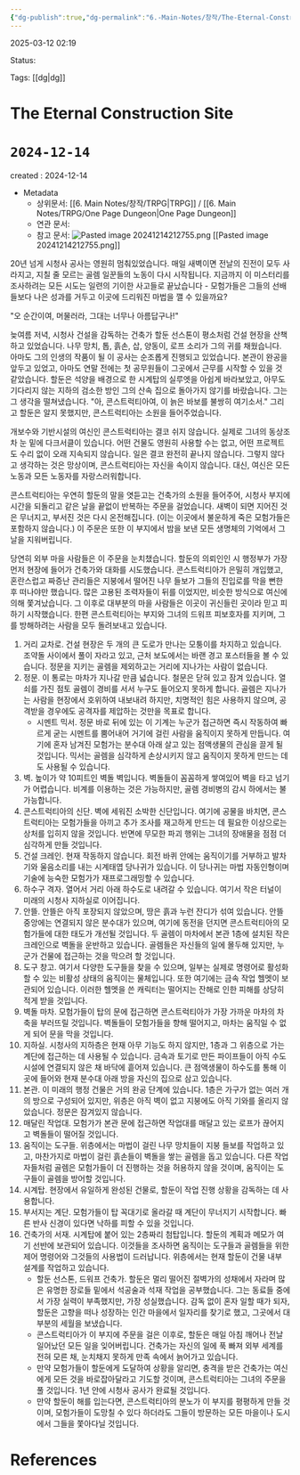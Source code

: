 ```yaml
---
{"dg-publish":true,"dg-permalink":"6.-Main-Notes/창작/The-Eternal-Construction-Site","permalink":"/6.-Main-Notes/창작/The-Eternal-Construction-Site/"}
---
```



2025-03-12 02:19

Status: 

Tags: [[dg\|dg]] 

# The Eternal Construction Site
# `2024-12-14`
created : 2024-12-14

- Metadata
	- 상위문서: [[6. Main Notes/창작/TRPG\|TRPG]] / [[6. Main Notes/TRPG/One Page Dungeon\|One Page Dungeon]] 
	- 연관 문서: 
	- 참고 문서: 
![Pasted image 20241214212755.png](/img/user/Attachments/Pasted%20image%2020241214212755.png) [[Pasted image 20241214212755.png]] 

20년 넘게 시청사 공사는 영원히 멈춰있었습니다. 매일 새벽이면 전날의 진전이 모두 사라지고, 지칠 줄 모르는 골렘 일꾼들의 노동이 다시 시작됩니다. 지금까지 이 미스터리를 조사하려는 모든 시도는 일련의 기이한 사고들로 끝났습니다 - 모험가들은 그들의 선배들보다 나은 성과를 거두고 이곳에 드리워진 마법을 깰 수 있을까요?

"오 순간이여, 머물러라, 그대는 너무나 아름답구나!"

늦여름 저녁, 시청사 건설을 감독하는 건축가 할둔 선스톤이 평소처럼 건설 현장을 산책하고 있었습니다. 나무 망치, 톱, 흙손, 삽, 양동이, 로프 소리가 그의 귀를 채웠습니다. 아마도 그의 인생의 작품이 될 이 공사는 순조롭게 진행되고 있었습니다. 본관이 완공을 앞두고 있었고, 아마도 연말 전에는 첫 공무원들이 그곳에서 근무를 시작할 수 있을 것 같았습니다. 할둔은 석양을 배경으로 한 시계탑의 실루엣을 아쉽게 바라보았고, 아무도 기다리지 않는 지하의 검소한 방인 그의 산속 집으로 돌아가지 않기를 바랐습니다. 그는 그 생각을 떨쳐냈습니다. "아, 콘스트럭티아여, 이 늙은 바보를 불쌍히 여기소서." 그리고 할둔은 알지 못했지만, 콘스트럭티아는 소원을 들어주었습니다.

개보수와 기반시설의 여신인 콘스트럭티아는 결코 쉬지 않습니다. 실제로 그녀의 동상조차 눈 밑에 다크서클이 있습니다. 어떤 건물도 영원히 사용할 수는 없고, 어떤 프로젝트도 수리 없이 오래 지속되지 않습니다. 일은 결코 완전히 끝나지 않습니다. 그렇지 않다고 생각하는 것은 망상이며, 콘스트럭티아는 자신을 속이지 않습니다. 대신, 여신은 모든 노동과 모든 노동자를 자랑스러워합니다.

콘스트럭티아는 우연히 할둔의 말을 엿듣고는 건축가의 소원을 들어주어, 시청사 부지에 시간을 되돌리고 같은 날을 끝없이 반복하는 주문을 걸었습니다. 새벽이 되면 지어진 것은 무너지고, 부서진 것은 다시 온전해집니다. (이는 이곳에서 불운하게 죽은 모험가들은 포함하지 않습니다.) 이 주문은 또한 이 부지에서 밤을 보낸 모든 생명체의 기억에서 그날을 지워버립니다.

당연히 외부 마을 사람들은 이 주문을 눈치챘습니다. 할둔의 의뢰인인 시 행정부가 가장 먼저 현장에 들어가 건축가와 대화를 시도했습니다. 콘스트럭티아가 은밀히 개입했고, 혼란스럽고 짜증난 관리들은 지붕에서 떨어진 나무 들보가 그들의 진입로를 막을 뻔한 후 떠나야만 했습니다. 많은 고용된 조력자들이 뒤를 이었지만, 비슷한 방식으로 여신에 의해 쫓겨났습니다. 그 이후로 대부분의 마을 사람들은 이곳이 귀신들린 곳이라 믿고 피하기 시작했습니다. 한편 콘스트럭티아는 부지와 그녀의 드워프 피보호자를 지키며, 그를 방해하려는 사람을 모두 돌려보내고 있습니다.

1. 거리 교차로. 건설 현장은 두 개의 큰 도로가 만나는 모퉁이를 차지하고 있습니다. 조약돌 사이에서 풀이 자라고 있고, 근처 보도에서는 바랜 경고 포스터들을 볼 수 있습니다. 정문을 지키는 골렘을 제외하고는 거리에 지나가는 사람이 없습니다.
2. 정문. 이 통로는 마차가 지나갈 만큼 넓습니다. 철문은 닫혀 있고 잠겨 있습니다. 열쇠를 가진 점토 골렘이 경비를 서서 누구도 들어오지 못하게 합니다. 골렘은 지나가는 사람을 현장에서 호위하여 내보내려 하지만, 치명적인 힘은 사용하지 않으며, 공격받을 경우에도 공격자를 제압하는 것만을 목표로 합니다.
	- 시멘트 믹서. 정문 바로 뒤에 있는 이 기계는 누군가 접근하면 즉시 작동하여 빠르게 굳는 시멘트를 뿜어내어 거기에 걸린 사람을 움직이지 못하게 만듭니다. 여기에 혼자 남겨진 모험가는 분수대 아래 살고 있는 점액생물의 관심을 끌게 될 것입니다. 믹서는 골렘을 심각하게 손상시키지 않고 움직이지 못하게 만드는 데도 사용될 수 있습니다.
3. 벽. 높이가 약 10피트인 벽돌 벽입니다. 벽돌들이 꼼꼼하게 쌓여있어 벽을 타고 넘기가 어렵습니다. 비계를 이용하는 것은 가능하지만, 골렘 경비병의 감시 하에서는 불가능합니다.
4. 콘스트럭티아의 신단. 벽에 세워진 소박한 신단입니다. 여기에 공물을 바치면, 콘스트럭티아는 모험가들을 아끼고 추가 조사를 재고하게 만드는 데 필요한 이상으로는 상처를 입히지 않을 것입니다. 반면에 무모한 파괴 행위는 그녀의 장애물을 점점 더 심각하게 만들 것입니다.
5. 건설 크레인. 현재 작동하지 않습니다. 회전 바퀴 안에는 움직이기를 거부하고 발차기와 울음소리를 내는 시계태엽 당나귀가 있습니다. 이 당나귀는 마법 자동인형이며 기술에 능숙한 모험가가 재프로그래밍할 수 있습니다.
6. 하수구 격자. 열어서 거리 아래 하수도로 내려갈 수 있습니다. 여기서 작은 터널이 미래의 시청사 지하실로 이어집니다.
7. 안뜰. 안뜰은 아직 포장되지 않았으며, 땅은 흙과 누런 잔디가 섞여 있습니다. 안뜰 중앙에는 연결되지 않은 분수대가 있으며, 여기에 동전을 던지면 콘스트럭티아의 모험가들에 대한 태도가 개선될 것입니다. 두 골렘이 마차에서 본관 1층에 설치된 작은 크레인으로 벽돌을 운반하고 있습니다. 골렘들은 자신들의 일에 몰두해 있지만, 누군가 건물에 접근하는 것을 막으려 할 것입니다.
8. 도구 창고. 여기서 다양한 도구들을 찾을 수 있으며, 일부는 실제로 명령어로 활성화할 수 있는 비활성 상태의 움직이는 물체입니다. 또한 여기에는 금속 작업 헬멧이 보관되어 있습니다. 이러한 헬멧을 쓴 캐릭터는 떨어지는 잔해로 인한 피해를 상당히 적게 받을 것입니다.
9. 벽돌 마차. 모험가들이 탑의 문에 접근하면 콘스트럭티아가 가장 가까운 마차의 차축을 부러뜨릴 것입니다. 벽돌들이 모험가들을 향해 떨어지고, 마차는 움직일 수 없게 되어 문을 막을 것입니다.
10. 지하실. 시청사의 지하층은 현재 아무 기능도 하지 않지만, 1층과 그 위층으로 가는 계단에 접근하는 데 사용될 수 있습니다. 금속과 토기로 만든 파이프들이 아직 수도 시설에 연결되지 않은 채 바닥에 흩어져 있습니다. 큰 점액생물이 하수도를 통해 이곳에 들어와 현재 분수대 아래 방을 자신의 집으로 삼고 있습니다.
11. 본관. 이 미래의 행정 건물은 거의 완공 단계에 있습니다. 1층은 가구가 없는 여러 개의 방으로 구성되어 있지만, 위층은 아직 벽이 없고 지붕에도 아직 기와를 올리지 않았습니다. 정문은 잠겨있지 않습니다.
12. 매달린 작업대. 모험가가 본관 문에 접근하면 작업대를 매달고 있는 로프가 끊어지고 벽돌들이 떨어질 것입니다.
13. 움직이는 도구들. 위층에서는 마법이 걸린 나무 망치들이 지붕 들보를 작업하고 있고, 마찬가지로 마법이 걸린 흙손들이 벽돌을 쌓는 골렘을 돕고 있습니다. 다른 작업자들처럼 골렘은 모험가들이 더 진행하는 것을 허용하지 않을 것이며, 움직이는 도구들이 골렘을 방어할 것입니다.
14. 시계탑. 현장에서 유일하게 완성된 건물로, 할둔이 작업 진행 상황을 감독하는 데 사용합니다.
15. 부서지는 계단. 모험가들이 탑 꼭대기로 올라갈 때 계단이 무너지기 시작합니다. 빠른 반사 신경이 있다면 낙하를 피할 수 있을 것입니다.
16. 건축가의 서재. 시계탑에 붙어 있는 2층짜리 첨탑입니다. 할둔의 계획과 메모가 여기 선반에 보관되어 있습니다. 이것들을 조사하면 움직이는 도구들과 골렘들을 위한 제어 명령어와 그것들의 사용법이 드러납니다. 위층에서는 현재 할둔이 건물 내부 설계를 작업하고 있습니다.
	- 할둔 선스톤, 드워프 건축가. 할둔은 멀리 떨어진 절벽가의 성채에서 자라며 많은 유명한 장로들 밑에서 석공술과 석재 작업을 공부했습니다. 그는 동료들 중에서 가장 실력이 부족했지만, 가장 성실했습니다. 감독 없이 혼자 일할 때가 되자, 할둔은 고향을 떠나 성장하는 인간 마을에서 일자리를 찾기로 했고, 그곳에서 대부분의 세월을 보냈습니다.
	- 콘스트럭티아가 이 부지에 주문을 걸은 이후로, 할둔은 매일 아침 깨어나 전날 일어났던 모든 일을 잊어버립니다. 건축가는 자신의 일에 푹 빠져 외부 세계를 전혀 모른 채, 눈치채지 못하게 만족 속에서 늙어가고 있습니다.
	- 만약 모험가들이 할둔에게 도달하여 상황을 알리면, 충격을 받은 건축가는 여신에게 모든 것을 바로잡아달라고 기도할 것이며, 콘스트럭티아는 그녀의 주문을 풀 것입니다. 1년 안에 시청사 공사가 완료될 것입니다.
	- 만약 할둔이 해를 입는다면, 콘스트럭티아의 분노가 이 부지를 평평하게 만들 것이며, 모험가들이 도망칠 수 있다 하더라도 그들이 방문하는 모든 마을이나 도시에서 그들을 쫓아다닐 것입니다.

# References
